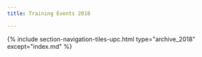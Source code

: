 ```yaml
---
title: Training Events 2018

---
```


{% include section-navigation-tiles-upc.html type="archive_2018" except="index.md" %}